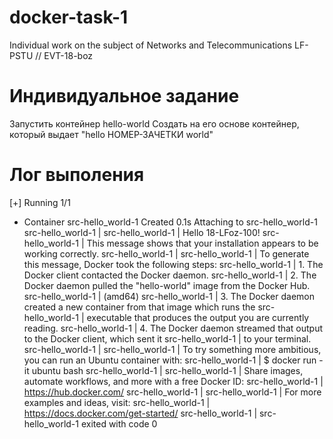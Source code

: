# docker-task-1
Individual work on the subject of Networks and Telecommunications LF-PSTU //  EVT-18-boz

# Индивидуальное задание
Запустить контейнер hello-world
Создать на его основе контейнер, который выдает "hello НОМЕР-ЗАЧЕТКИ world"

# Лог выполения
[+] Running 1/1
 - Container src-hello_world-1  Created                                                                            0.1s
Attaching to src-hello_world-1
src-hello_world-1  |
src-hello_world-1  | Hello 18-LFoz-100!
src-hello_world-1  | This message shows that your installation appears to be working correctly.
src-hello_world-1  |
src-hello_world-1  | To generate this message, Docker took the following steps:
src-hello_world-1  |  1. The Docker client contacted the Docker daemon.
src-hello_world-1  |  2. The Docker daemon pulled the "hello-world" image from the Docker Hub.
src-hello_world-1  |     (amd64)
src-hello_world-1  |  3. The Docker daemon created a new container from that image which runs the
src-hello_world-1  |     executable that produces the output you are currently reading.
src-hello_world-1  |  4. The Docker daemon streamed that output to the Docker client, which sent it
src-hello_world-1  |     to your terminal.
src-hello_world-1  |
src-hello_world-1  | To try something more ambitious, you can run an Ubuntu container with:
src-hello_world-1  |  $ docker run -it ubuntu bash
src-hello_world-1  |
src-hello_world-1  | Share images, automate workflows, and more with a free Docker ID:
src-hello_world-1  |  https://hub.docker.com/
src-hello_world-1  |
src-hello_world-1  | For more examples and ideas, visit:
src-hello_world-1  |  https://docs.docker.com/get-started/
src-hello_world-1  |
src-hello_world-1 exited with code 0
